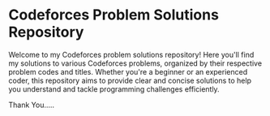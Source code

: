 # Codeforces Problem Solutions Repository

Welcome to my Codeforces problem solutions repository! Here you'll find my solutions to various Codeforces problems, organized by their respective problem codes and titles. Whether you're a beginner or an experienced coder, this repository aims to provide clear and concise solutions to help you understand and tackle programming challenges efficiently.

Thank You.....
